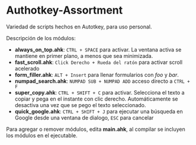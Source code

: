 # Authotkey-Assortment
Variedad de scripts hechos en Autotkey, para uso personal.

Descripción de los módulos:

- **always\_on_top.ahk**: `CTRL + SPACE` para activar. La ventana activa se mantiene en primer plano, a menos que sea minimizada.
- **fast_scroll.ahk**: `Click Derecho + Rueda del ratón` para activar scroll acelerado
- **form_filler.ahk**:  `ALT + Insert` para llenar formularios con _foo_ y _bar_.
- **numpad_search.ahk**: `NUMPAD SUB + NUMPAD ADD` acceso directo a `CTRL + F`
- **super_copy.ahk**: `CTRL + SHIFT + C` para activar. Selecciona el texto a copiar y pega en el instante con clic derecho. Automáticamente se desactiva una vez que se pego el texto seleccionado.
- **quick_google.ahk**: `CTRL + SHIFT + J` para ejecutar una búsqueda en Google desde una ventana de dialogo, `ESC` para cancelar


Para agregar o remover módulos, edita **main.ahk**, al compilar se incluyen los módulos en el ejecutable.
